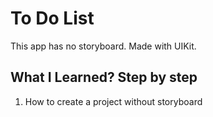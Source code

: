 # To Do List 

This app has no storyboard. Made with UIKit. 

## What I Learned? Step by step 
1. How to create a project without storyboard 
